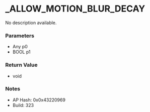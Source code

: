 # _ALLOW_MOTION_BLUR_DECAY

No description available.

### Parameters
* Any p0
* BOOL p1

### Return Value
* void

### Notes
* AP Hash: 0x0x43220969
* Build: 323

